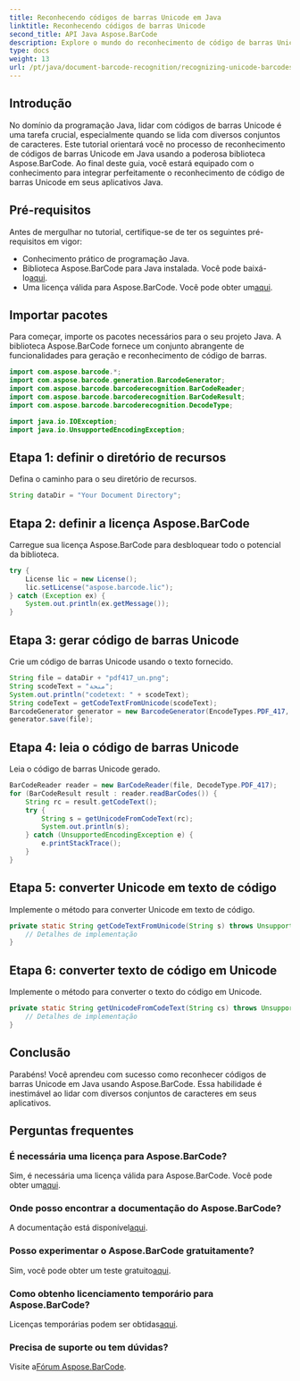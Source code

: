 ```yaml
---
title: Reconhecendo códigos de barras Unicode em Java
linktitle: Reconhecendo códigos de barras Unicode
second_title: API Java Aspose.BarCode
description: Explore o mundo do reconhecimento de código de barras Unicode em Java com Aspose.BarCode. Siga nosso guia passo a passo para integrar perfeitamente diversos conjuntos de caracteres em seus aplicativos.
type: docs
weight: 13
url: /pt/java/document-barcode-recognition/recognizing-unicode-barcodes/
---
```


## Introdução

No domínio da programação Java, lidar com códigos de barras Unicode é uma tarefa crucial, especialmente quando se lida com diversos conjuntos de caracteres. Este tutorial orientará você no processo de reconhecimento de códigos de barras Unicode em Java usando a poderosa biblioteca Aspose.BarCode. Ao final deste guia, você estará equipado com o conhecimento para integrar perfeitamente o reconhecimento de código de barras Unicode em seus aplicativos Java.

## Pré-requisitos

Antes de mergulhar no tutorial, certifique-se de ter os seguintes pré-requisitos em vigor:

- Conhecimento prático de programação Java.
-  Biblioteca Aspose.BarCode para Java instalada. Você pode baixá-lo[aqui](https://releases.aspose.com/barcode/java/).
-  Uma licença válida para Aspose.BarCode. Você pode obter um[aqui](https://purchase.aspose.com/buy).

## Importar pacotes

Para começar, importe os pacotes necessários para o seu projeto Java. A biblioteca Aspose.BarCode fornece um conjunto abrangente de funcionalidades para geração e reconhecimento de código de barras.

```java
import com.aspose.barcode.*;
import com.aspose.barcode.generation.BarcodeGenerator;
import com.aspose.barcode.barcoderecognition.BarCodeReader;
import com.aspose.barcode.barcoderecognition.BarCodeResult;
import com.aspose.barcode.barcoderecognition.DecodeType;

import java.io.IOException;
import java.io.UnsupportedEncodingException;
```

## Etapa 1: definir o diretório de recursos

Defina o caminho para o seu diretório de recursos.

```java
String dataDir = "Your Document Directory";
```

## Etapa 2: definir a licença Aspose.BarCode

Carregue sua licença Aspose.BarCode para desbloquear todo o potencial da biblioteca.

```java
try {
    License lic = new License();
    lic.setLicense("aspose.barcode.lic");
} catch (Exception ex) {
    System.out.println(ex.getMessage());
}
```

## Etapa 3: gerar código de barras Unicode

Crie um código de barras Unicode usando o texto fornecido.

```java
String file = dataDir + "pdf417_un.png";
String scodeText = "منحة";
System.out.println("codetext: " + scodeText);
String codeText = getCodeTextFromUnicode(scodeText);
BarcodeGenerator generator = new BarcodeGenerator(EncodeTypes.PDF_417, codeText);
generator.save(file);
```

## Etapa 4: leia o código de barras Unicode

Leia o código de barras Unicode gerado.

```java
BarCodeReader reader = new BarCodeReader(file, DecodeType.PDF_417);
for (BarCodeResult result : reader.readBarCodes()) {
    String rc = result.getCodeText();
    try {
        String s = getUnicodeFromCodeText(rc);
        System.out.println(s);
    } catch (UnsupportedEncodingException e) {
        e.printStackTrace();
    }
}
```

## Etapa 5: converter Unicode em texto de código

Implemente o método para converter Unicode em texto de código.

```java
private static String getCodeTextFromUnicode(String s) throws UnsupportedEncodingException {
    // Detalhes de implementação
}

```

## Etapa 6: converter texto de código em Unicode

Implemente o método para converter o texto do código em Unicode.

```java
private static String getUnicodeFromCodeText(String cs) throws UnsupportedEncodingException {
    // Detalhes de implementação
}
```

## Conclusão

Parabéns! Você aprendeu com sucesso como reconhecer códigos de barras Unicode em Java usando Aspose.BarCode. Essa habilidade é inestimável ao lidar com diversos conjuntos de caracteres em seus aplicativos.

## Perguntas frequentes

### É necessária uma licença para Aspose.BarCode?
Sim, é necessária uma licença válida para Aspose.BarCode. Você pode obter um[aqui](https://purchase.aspose.com/buy).

### Onde posso encontrar a documentação do Aspose.BarCode?
 A documentação está disponível[aqui](https://reference.aspose.com/barcode/java/).

### Posso experimentar o Aspose.BarCode gratuitamente?
 Sim, você pode obter um teste gratuito[aqui](https://releases.aspose.com/).

### Como obtenho licenciamento temporário para Aspose.BarCode?
 Licenças temporárias podem ser obtidas[aqui](https://purchase.aspose.com/temporary-license/).

### Precisa de suporte ou tem dúvidas?
 Visite a[Fórum Aspose.BarCode](https://forum.aspose.com/c/barcode/13).